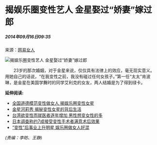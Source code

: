 # 揭娱乐圈变性艺人 金星娶过“娇妻”嫁过郎

##### 2014年09月16日09:35  
来源：[网易女人](http://lady.gmw.cn/2014-09/16/content_13245814.htm)

![揭娱乐圈变性艺人 金星娶过“娇妻”嫁过郎](http://www.people.com.cn/mediafile/pic/20140916/66/2301346915886443534.jpg)

　　23岁的那次婚姻，对于金星来说，仅仅具有法律上的效应，毫无现实意义。用她自己的话说，“在我变性之前，我没有碰过任何女孩子。”第一任“太太”肯波琳，是金星在美国学舞时的同学艾利克的女友，两人结婚是为了得到绿卡。

**延伸阅读:**

- [全国道德模范变性做女人 揭娱乐圈变性女星](http://js.people.com.cn/n/2014/0815/c360313-21999682.html)
- [金星河莉秀 揭秘变性女星的背后生活](http://lady.people.com.cn/n/2013/1018/c1014-23245035.html)
- [台湾欲变性而就医者逐年增加 男性想变女性的多](http://tw.people.com.cn/n/2013/1008/c104510-23122834.html)
- [日本调查称约7成接受变性手术者满意术后效果](http://travel.people.com.cn/n/2013/0711/c41570-22158967.html)
- [“变性”后事业上升明星 娱乐圈做女人好混](http://pic.people.com.cn/n/2013/0105/c1016-20092294.html)

_(责编：李昉、王静)_
<!-- tcd_original_link http://lady.people.com.cn/n/2014/0916/c1014-25669062-6.html -->
